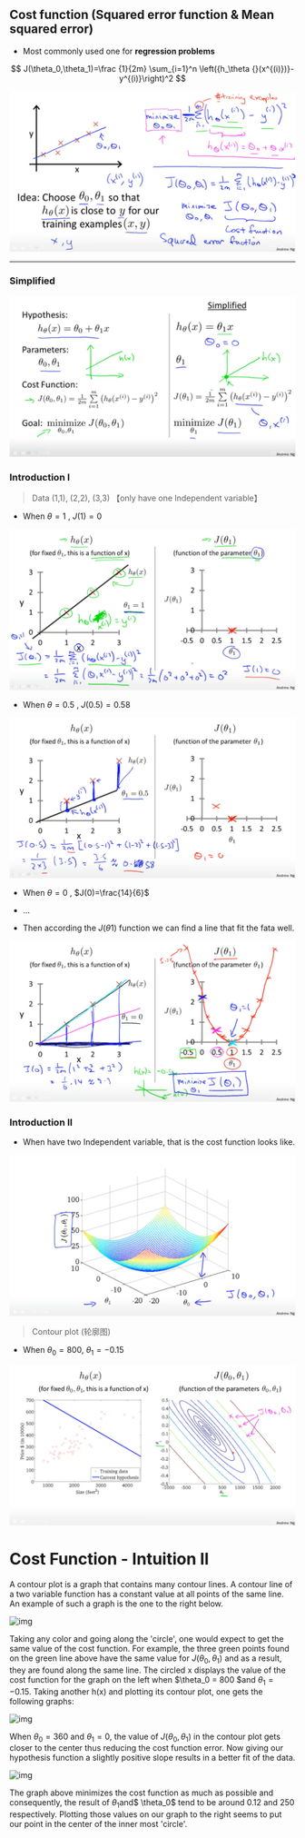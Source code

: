 ## Cost function (Squared error function & Mean squared error)

- Most commonly used one for **regression problems**

$$
J(\theta_0,\theta_1)=\frac {1}{2m} \sum_{i=1}^n \left({h_\theta {}(x^{(i)})}-y^{(i)}\right)^2
$$

![1563245552416](https://github.com/OUTSHIN/Markdown_Image/raw/master/ML/1563245552416.png)

****

### Simplified 



![1563246854458](https://github.com/OUTSHIN/Markdown_Image/raw/master/ML/1563246854458.png)

### Introduction I

> Data (1,1), (2,2), (3,3) 【only have one Independent variable】

- When $\theta=1$ ,  $J(1)=0$

![1563258494315](https://github.com/OUTSHIN/Markdown_Image/raw/master/ML/1563258494315.png)

- When $\theta=0.5$ ,  $J(0.5)=0$.58

![1563258812073](https://github.com/OUTSHIN/Markdown_Image/raw/master/ML/1563258812073.png)

- When $\theta=0$ ,  $J(0)=\frac{14}{6}$

- ...
- Then according the $J(\theta1)$ function we can find a line that fit the fata well.

![1563259161114](https://github.com/OUTSHIN/Markdown_Image/raw/master/ML/1563259161114.png)



### Introduction II

- When have two Independent variable, that is the cost function looks like.

![1563331537685](https://github.com/OUTSHIN/Markdown_Image/raw/master/ML/1563331537685.png)

> Contour plot (轮廓图)

- When $\theta_0=800$, $\theta_1=-0.15$

![1563331763069](https://github.com/OUTSHIN/Markdown_Image/raw/master/ML/1563331763069.png)





# Cost Function - Intuition II

A contour plot is a graph that contains many contour lines. A contour line of a two variable function has a constant value at all points of the same line. An example of such a graph is the one to the right below.

![img](https://d3c33hcgiwev3.cloudfront.net/imageAssetProxy.v1/N2oKYp2wEeaVChLw2Vaaug_d4d1c5b1c90578b32a6672e3b7e4b3a4_Screenshot-2016-10-29-01.14.37.png?expiry=1563494400000&hmac=hY_Eomld2kK_dGaD8y1b3J8RYHWq1Wn6Z9DYYQgEgvE)

Taking any color and going along the 'circle', one would expect to get the same value of the cost function. For example, the three green points found on the green line above have the same value for $J(\theta_0,\theta_1)$ and as a result, they are found along the same line. The circled x displays the value of the cost function for the graph on the left when $\theta_0 = 800 $and $\theta_1= -0.15$. Taking another h(x) and plotting its contour plot, one gets the following graphs:

![img](https://d3c33hcgiwev3.cloudfront.net/imageAssetProxy.v1/26RZhJ34EeaiZBL80Yza_A_0f38a99c8ceb8aa5b90a5f12136fdf43_Screenshot-2016-10-29-01.14.57.png?expiry=1563494400000&hmac=lCSeoJxZ9LeueYm3hVUxyaMTpyvFrj1K3Lezjj-xu8Q)

When $\theta_0= 360$ and $\theta_1= 0$, the value of $J(\theta_0,\theta_1)$ in the contour plot gets closer to the center thus reducing the cost function error. Now giving our hypothesis function a slightly positive slope results in a better fit of the data.

![img](https://d3c33hcgiwev3.cloudfront.net/imageAssetProxy.v1/hsGgT536Eeai9RKvXdDYag_2a61803b5f4f86d4290b6e878befc44f_Screenshot-2016-10-29-09.59.41.png?expiry=1563494400000&hmac=79hfTVEuolEwKc6oG1jWEn3Od80YZ3q4WW5xwg9cmUU)

The graph above minimizes the cost function as much as possible and consequently, the result of $\theta_1$and$ \theta_0$ tend to be around 0.12 and 250 respectively. Plotting those values on our graph to the right seems to put our point in the center of the inner most 'circle'.